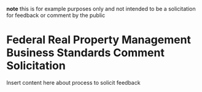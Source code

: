 **note** this is for example purposes only and not intended to be a solicitation for feedback or comment by the public

# Federal Real Property Management Business Standards Comment Solicitation

Insert content here about process to solicit feedback
